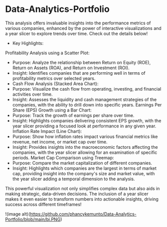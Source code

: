 # Data-Analytics-Portfolio

This analysis offers invaluable insights into the performance metrics of various companies, enhanced by the power of interactive visualizations and a year slicer to explore trends over time. Check out the details below!
- Key Highlights:
  
Profitability Analysis using a Scatter Plot:
- Purpose: Analyze the relationship between Return on Equity (ROE), Return on Assets (ROA), and Return on Investment (ROI).
- Insight: Identifies companies that are performing well in terms of profitability metrics over selected years.
- Cash Flow Analysis (Stacked Area Chart):
- Purpose: Visualize the cash flow from operating, investing, and financial activities over time.
- Insight: Assesses the liquidity and cash management strategies of the companies, with the ability to drill down into specific years.
Earnings Per Share (EPS) Growth using a Bar Chart:
- Purpose: Track the growth of earnings per share over time.
- Insight: Highlights companies delivering consistent EPS growth, with the year slicer providing a focused look at performance in any given year.
Inflation Rate Impact (Line Chart):
- Purpose: Show how inflation rates impact various financial metrics like revenue, net income, or market cap over time.
- Insight: Provides insights into the macroeconomic factors affecting the companies, with the year slicer allowing for an examination of specific periods.
Market Cap Comparison using Treemap:
- Purpose: Compare the market capitalization of different companies.
- Insight: Highlights which companies are the largest in terms of market cap, providing insight into the company's size and market value, with the year slicer adding a temporal dimension 
  to the analysis.

This powerful visualization not only simplifies complex data but also aids in making strategic, data-driven decisions. The inclusion of a year slicer makes it even easier to transform numbers into actionable insights, driving success across different timeframes!


!(image alt)(https://github.com/phancykemunto/Data-Analytics-Portfolio/blob/main/bi.PNG)






